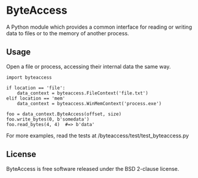 # ByteAccess

A Python module which provides a common interface for reading or writing data to files or to the memory of another process.

## Usage

Open a file or process, accessing their internal data the same way.

    import byteaccess

    if location == 'file':
        data_context = byteaccess.FileContext('file.txt')
    elif location == 'mem'
        data_context = byteaccess.WinMemContext('process.exe')

    foo = data_context.ByteAccess(offset, size)
    foo.write_bytes(0, b'somedata')
    foo.read_bytes(4, 4)  #=> b'data'

For more examples, read the tests at /byteaccess/test/test_byteaccess.py

## License

ByteAccess is free software released under the BSD 2-clause license.
